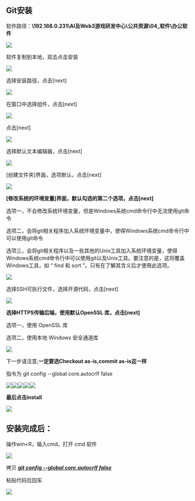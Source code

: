 ## Git安装
软件路径：**\\192.168.0.231\AI及Web3游戏研发中心\公共资源\04_软件\办公软件**

![](https://cdn.nlark.com/yuque/0/2024/png/12926950/1712471263040-f5d04a3c-1981-4e78-9708-85f3cecfdb7c.png)

软件复制到本地，双击点击安装

![](https://cdn.nlark.com/yuque/0/2024/png/12926950/1712469777918-2236b39f-af8f-42a8-b10c-6b7e9b808cf5.png)

选择安装路径，点击[next]

![](https://cdn.nlark.com/yuque/0/2024/png/12926950/1712469778345-abc7a7c2-c541-4ec3-804e-407e194a7593.png)

在窗口中选择组件，点击[next]

![](https://cdn.nlark.com/yuque/0/2024/png/12926950/1712469778788-8d05d878-bafd-42c8-a9ee-efdc6947187b.png)

点击[next]

![](https://cdn.nlark.com/yuque/0/2024/png/12926950/1712469779307-040437e1-33cf-4657-a8e9-6affafa4d2ef.png)

选择默认文本编辑器，点击[next]

![](https://cdn.nlark.com/yuque/0/2024/png/12926950/1712469779686-e71cb3c7-da4d-4b35-bf44-b348481ef780.png)

[创建文件夹]界面，选项默认，点击[next]

![](https://cdn.nlark.com/yuque/0/2024/png/12926950/1712469780108-595b20f8-5993-40bf-bf10-89358841398b.png)

**[修改系统的环境变量]界面，默认勾选的第二个选项，点击[next]**

选项一，不会修改系统环境变量，但是Windows系统cmd命令行中无法使用git命令

选项二，会将git相关程序加入系统环境变量中，使得Windows系统cmd命令行中可以使用git命令

选项三，会将git相关程序以及一些其他的Unix工具加入系统环境变量，使得Windows系统cmd命令行中可以使用git以及Unix工具。要注意的是，这将覆盖Windows工具，如 “ find 和 sort ”。只有在了解其含义后才使用此选项。

![](https://cdn.nlark.com/yuque/0/2024/png/12926950/1712469780652-9ab6160c-210f-49c3-a140-4f0c95c63c63.png)

选择SSH可执行文件，选择开源代码，点击[next]

![](https://cdn.nlark.com/yuque/0/2024/png/12926950/1712469781002-66f6977a-8eaa-4ba6-ac23-23d040e5118c.png)

**选择HTTPS传输后端，使用默认OpenSSL 库，点击[next]**

选项一，使用 OpenSSL 库

选项二，使用本地 Windows 安全通道库

![](https://cdn.nlark.com/yuque/0/2024/png/12926950/1712469781399-f00d01a4-e6e5-4deb-8d32-ca11de30c767.png)

下一步请注意,**一定要选Checkout as-is,commit as-is这一样**

指令为 git config --global core.autocrlf false

![](https://cdn.nlark.com/yuque/0/2024/png/12926950/1712469781991-a06c41b8-298c-4ead-9155-758cea13acb7.png)![](https://cdn.nlark.com/yuque/0/2024/png/12926950/1712469782422-d8e8c2e9-fb05-4853-a1d7-11070bc23a60.png)![](https://cdn.nlark.com/yuque/0/2024/png/12926950/1712469782822-c5b02719-26be-472b-89cb-1f15752d2428.png)![](https://cdn.nlark.com/yuque/0/2024/png/12926950/1712469783847-6dc9cbe6-ba38-4e59-bbe1-35a725a4e795.png)![](https://cdn.nlark.com/yuque/0/2024/png/12926950/1712469783216-9ef00321-0bb8-4520-9a9a-a4c1ecdcb19f.png)

**最后点击install**

![](https://cdn.nlark.com/yuque/0/2024/png/12926950/1712469784282-333d58eb-48e3-4944-b7f8-aa7a7bce4824.png)

## 安装完成后：
操作win+R，输入cmd，打开 cmd 软件

![](https://cdn.nlark.com/yuque/0/2024/png/12926950/1712469784714-2165d818-1a6f-49b9-bbcd-b11e7b861f58.png)

拷贝 _**<u>git config --global core.autocrlf false</u>**_

粘贴代码后回车

![](https://cdn.nlark.com/yuque/0/2024/png/12926950/1712469785177-4f7b8a19-4175-4e02-a381-6469080e2cd3.png)


